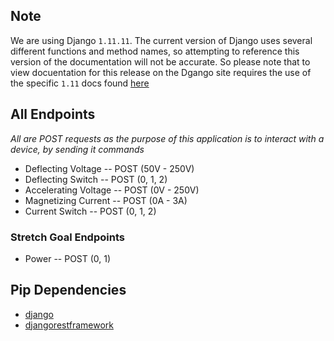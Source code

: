 ## Note
We are using Django `1.11.11`. The current version of Django uses several different functions and method names, so attempting to reference this version of the documentation will not be accurate. So please note that to view docuentation for this release on the Dgango site requires the use of the specific `1.11` docs found [here](https://docs.djangoproject.com/en/1.11/) 

## All Endpoints
*All are POST requests as the purpose of this application is to interact with a device, by sending it commands*

- Deflecting Voltage -- POST (50V - 250V)
- Deflecting Switch -- POST (0, 1, 2)
- Accelerating Voltage -- POST (0V - 250V)
- Magnetizing Current -- POST (0A - 3A)
- Current Switch -- POST (0, 1, 2)

### Stretch Goal Endpoints
- Power -- POST (0, 1)

## Pip Dependencies
- [django](https://www.djangoproject.com/)
- [djangorestframework](http://www.django-rest-framework.org/)